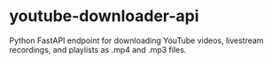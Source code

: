 # youtube-downloader-api
Python FastAPI endpoint for downloading YouTube videos, livestream recordings, and playlists as .mp4 and .mp3 files.
